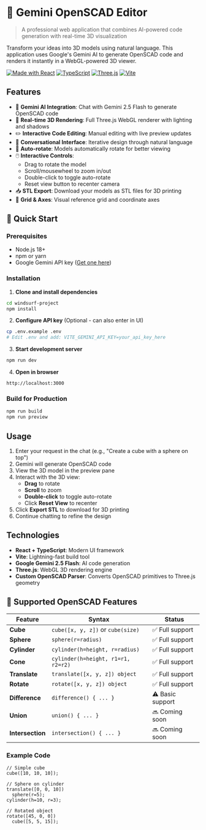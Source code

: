 # 🤖 Gemini OpenSCAD Editor

> A professional web application that combines AI-powered code generation with real-time 3D visualization

Transform your ideas into 3D models using natural language. This application uses Google's Gemini AI to generate OpenSCAD code and renders it instantly in a WebGL-powered 3D viewer.

[![Made with React](https://img.shields.io/badge/React-18.3-61DAFB?logo=react)](https://reactjs.org/)
[![TypeScript](https://img.shields.io/badge/TypeScript-5.5-3178C6?logo=typescript)](https://www.typescriptlang.org/)
[![Three.js](https://img.shields.io/badge/Three.js-0.160-000000?logo=three.js)](https://threejs.org/)
[![Vite](https://img.shields.io/badge/Vite-5.4-646CFF?logo=vite)](https://vitejs.dev/)

## Features

- 🤖 **Gemini AI Integration**: Chat with Gemini 2.5 Flash to generate OpenSCAD code
- 🎨 **Real-time 3D Rendering**: Full Three.js WebGL renderer with lighting and shadows
- ✏️ **Interactive Code Editing**: Manual editing with live preview updates
- 💬 **Conversational Interface**: Iterative design through natural language
- 🔄 **Auto-rotate**: Models automatically rotate for better viewing
- 🖱️ **Interactive Controls**: 
  - Drag to rotate the model
  - Scroll/mousewheel to zoom in/out
  - Double-click to toggle auto-rotate
  - Reset view button to recenter camera
- 📥 **STL Export**: Download your models as STL files for 3D printing
- 📐 **Grid & Axes**: Visual reference grid and coordinate axes

## 🚀 Quick Start

### Prerequisites
- Node.js 18+ 
- npm or yarn
- Google Gemini API key ([Get one here](https://makersuite.google.com/app/apikey))

### Installation

1. **Clone and install dependencies**
```bash
cd windsurf-project
npm install
```

2. **Configure API key** (Optional - can also enter in UI)
```bash
cp .env.example .env
# Edit .env and add: VITE_GEMINI_API_KEY=your_api_key_here
```

3. **Start development server**
```bash
npm run dev
```

4. **Open in browser**
```
http://localhost:3000
```

### Build for Production
```bash
npm run build
npm run preview
```

## Usage

1. Enter your request in the chat (e.g., "Create a cube with a sphere on top")
2. Gemini will generate OpenSCAD code
3. View the 3D model in the preview pane
4. Interact with the 3D view:
   - **Drag** to rotate
   - **Scroll** to zoom
   - **Double-click** to toggle auto-rotate
   - Click **Reset View** to recenter
5. Click **Export STL** to download for 3D printing
6. Continue chatting to refine the design

## Technologies

- **React + TypeScript**: Modern UI framework
- **Vite**: Lightning-fast build tool
- **Google Gemini 2.5 Flash**: AI code generation
- **Three.js**: WebGL 3D rendering engine
- **Custom OpenSCAD Parser**: Converts OpenSCAD primitives to Three.js geometry

## 📐 Supported OpenSCAD Features

| Feature | Syntax | Status |
|---------|--------|--------|
| **Cube** | `cube([x, y, z])` or `cube(size)` | ✅ Full support |
| **Sphere** | `sphere(r=radius)` | ✅ Full support |
| **Cylinder** | `cylinder(h=height, r=radius)` | ✅ Full support |
| **Cone** | `cylinder(h=height, r1=r1, r2=r2)` | ✅ Full support |
| **Translate** | `translate([x, y, z]) object` | ✅ Full support |
| **Rotate** | `rotate([x, y, z]) object` | ✅ Full support |
| **Difference** | `difference() { ... }` | ⚠️ Basic support |
| **Union** | `union() { ... }` | 🔜 Coming soon |
| **Intersection** | `intersection() { ... }` | 🔜 Coming soon |

### Example Code
```openscad
// Simple cube
cube([10, 10, 10]);

// Sphere on cylinder
translate([0, 0, 10])
  sphere(r=5);
cylinder(h=10, r=3);

// Rotated object
rotate([45, 0, 0])
  cube([5, 5, 15]);
```
